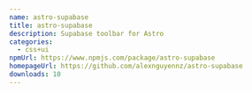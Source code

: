 ```yaml
---
name: astro-supabase
title: astro-supabase
description: Supabase toolbar for Astro
categories:
  - css+ui
npmUrl: https://www.npmjs.com/package/astro-supabase
homepageUrl: https://github.com/alexnguyennz/astro-supabase
downloads: 10
---
```


